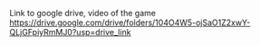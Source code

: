 Link to google drive, video of the game
https://drive.google.com/drive/folders/104O4W5-ojSaO1Z2xwY-QLjGFpiyRmMJ0?usp=drive_link
